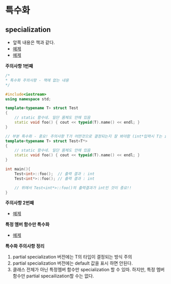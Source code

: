 # 특수화

## specialization 

- 앞쪽 내용은 책과 같다. 
- [예제](./specialization1.cpp)
- [예제](./specialization2.cpp)

**주의사항 1번째**  
```c++
/*
* 특수화 주의사항 - 책에 없는 내용
*/

#include<iostream>
using namespace std;

template<typename T> struct Test
{
    // static 함수네. 일단 몸체도 안에 있음
    static void foo() { cout << typeid(T).name() << endl; }
}

// 부분 특수화 - 중요! 주의사항 T가 어떤것으로 결정되는지 잘 봐야함 (int*입력시 T는 int!!)
template<typename T> struct Test<T*>
{
    // static 함수네. 일단 몸체도 안에 있음
    static void foo() { cout << typeid(T).name() << endl; }
}

int main(){
    Test<int>::foo();  // 출력 결과 : int
    Test<int*>::foo(); // 출력 결과 : int

    // 위에서 Test<int*>::foo()의 출력결과가 int인 것이 중요!!
}
```
**주의사항 2번째**
- [예제](./specialization4.cpp)


**특정 멤버 함수만 특수화**
- [예제](./specialization5.cpp)

**특수화 주의사항 정리**  
1. partial specialization 버전에는 T의 타입이 결정되는 방식 주의
2. partial specialization 버전에는 default 값을 표시 하면 안된다. 
3. 클래스 전체가 아닌 특정멤버 함수만 specialization 할 수 있따. 하지만, 특정 멤버함수만 partial specailization할 수는 없다. 